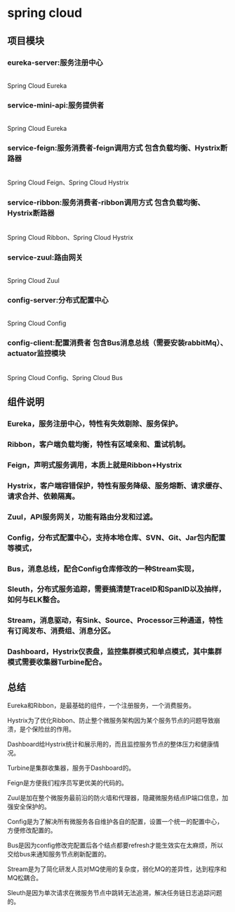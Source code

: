 
  # spring cloud
 ## 项目模块
### eureka-server:服务注册中心 
</br>Spring Cloud Eureka

### service-mini-api:服务提供者
</br>Spring Cloud Eureka

### service-feign:服务消费者-feign调用方式  包含负载均衡、Hystrix断路器   
</br>Spring Cloud Feign、Spring Cloud Hystrix

### service-ribbon:服务消费者-ribbon调用方式 包含负载均衡、Hystrix断路器  
</br>Spring Cloud Ribbon、Spring Cloud Hystrix

### service-zuul:路由网关
</br>Spring Cloud Zuul

### config-server:分布式配置中心
</br>Spring Cloud Config

### config-client:配置消费者 包含Bus消息总线（需要安装rabbitMq）、actuator监控模块
</br>Spring Cloud Config、Spring Cloud Bus

 ## 组件说明

### Eureka，服务注册中心，特性有失效剔除、服务保护。

### Ribbon，客户端负载均衡，特性有区域亲和、重试机制。

### Feign，声明式服务调用，本质上就是Ribbon+Hystrix

### Hystrix，客户端容错保护，特性有服务降级、服务熔断、请求缓存、请求合并、依赖隔离。

### Zuul，API服务网关，功能有路由分发和过滤。

### Config，分布式配置中心，支持本地仓库、SVN、Git、Jar包内配置等模式，

### Bus，消息总线，配合Config仓库修改的一种Stream实现，

### Sleuth，分布式服务追踪，需要搞清楚TraceID和SpanID以及抽样，如何与ELK整合。

### Stream，消息驱动，有Sink、Source、Processor三种通道，特性有订阅发布、消费组、消息分区。

### Dashboard，Hystrix仪表盘，监控集群模式和单点模式，其中集群模式需要收集器Turbine配合。


 ## 总结

Eureka和Ribbon，是最基础的组件，一个注册服务，一个消费服务。

Hystrix为了优化Ribbon、防止整个微服务架构因为某个服务节点的问题导致崩溃，是个保险丝的作用。

Dashboard给Hystrix统计和展示用的，而且监控服务节点的整体压力和健康情况。

Turbine是集群收集器，服务于Dashboard的。

Feign是方便我们程序员写更优美的代码的。

Zuul是加在整个微服务最前沿的防火墙和代理器，隐藏微服务结点IP端口信息，加强安全保护的。

Config是为了解决所有微服务各自维护各自的配置，设置一个统一的配置中心，方便修改配置的。

Bus是因为config修改完配置后各个结点都要refresh才能生效实在太麻烦，所以交给bus来通知服务节点刷新配置的。

Stream是为了简化研发人员对MQ使用的复杂度，弱化MQ的差异性，达到程序和MQ松耦合。

Sleuth是因为单次请求在微服务节点中跳转无法追溯，解决任务链日志追踪问题的。
